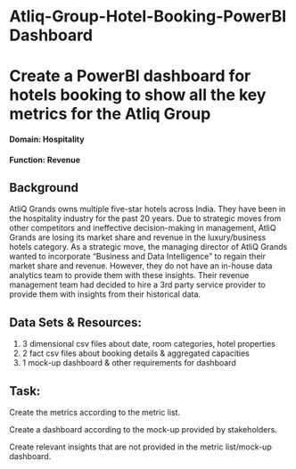# Atliq-Group-Hotel-Booking-PowerBI Dashboard
# Create a PowerBI dashboard for hotels booking to show all the key metrics for the Atliq Group

#### Domain:  Hospitality       
#### Function: Revenue


## Background
AtliQ Grands owns multiple five-star hotels across India. 
They have been in the hospitality industry for the past 20 years. 
Due to strategic moves from other competitors and ineffective decision-making in management, 
AtliQ Grands are losing its market share and revenue in the luxury/business hotels category. 
As a strategic move, the managing director of AtliQ Grands wanted to incorporate “Business and Data Intelligence” to regain their market share and revenue. 
However, they do not have an in-house data analytics team to provide them with these insights.
Their revenue management team had decided to hire a 3rd party service provider to provide them with insights from their historical data.

## Data Sets & Resources:
1. 3 dimensional csv files about date, room categories, hotel properties
2. 2 fact csv files about booking details & aggregated capacities
3. 1 mock-up dashboard & other requirements for dashboard

## Task:  

Create the metrics according to the metric list.

Create a dashboard according to the mock-up provided by stakeholders.

Create relevant insights that are not provided in the metric list/mock-up dashboard.
